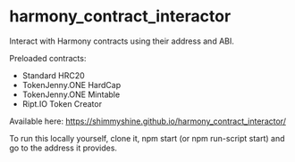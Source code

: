 # harmony_contract_interactor
Interact with Harmony contracts using their address and ABI.

Preloaded contracts:

 - Standard HRC20
 - TokenJenny.ONE HardCap
 - TokenJenny.ONE Mintable
 - Ript.IO Token Creator

Available here: https://shimmyshine.github.io/harmony_contract_interactor/

To run this locally yourself, clone it, npm start (or npm run-script start) and go to the address it provides.
